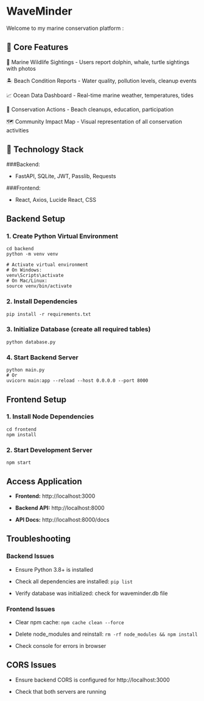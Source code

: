 # WaveMinder
Welcome to my marine conservation platform :

## 📍 Core Features

  🐳 Marine Wildlife Sightings - Users report dolphin, whale, turtle sightings with photos


  🏝️ Beach Condition Reports - Water quality, pollution levels, cleanup events 

  
  📈 Ocean Data Dashboard - Real-time marine weather, temperatures, tides 

  
  📖 Conservation Actions - Beach cleanups, education, participation 

  
  🗺️ Community Impact Map - Visual representation of all conservation activities


 ## 🔧 Technology Stack
   
  ###Backend:
  - FastAPI, SQLite, JWT, Passlib, Requests 
  
  ###Frontend:
  - React, Axios, Lucide React, CSS
    

## Backend Setup

### 1. Create Python Virtual Environment

```
cd backend
python -m venv venv

# Activate virtual environment
# On Windows:
venv\Scripts\activate
# On Mac/Linux:
source venv/bin/activate
```
### 2. Install Dependencies
```
pip install -r requirements.txt
```

### 3. Initialize Database (create all required tables)
```
python database.py
```

### 4. Start Backend Server
```
python main.py
# Or
uvicorn main:app --reload --host 0.0.0.0 --port 8000

```

## Frontend Setup

### 1. Install Node Dependencies
```
cd frontend
npm install
```

### 2. Start Development Server
```
npm start
```

## Access Application

- **Frontend:** http://localhost:3000

- **Backend API:** http://localhost:8000
  
- **API Docs:** http://localhost:8000/docs

## Troubleshooting

### Backend Issues

- Ensure Python 3.8+ is installed
  
- Check all dependencies are installed: ``` pip list ```
  
- Verify database was initialized: check for waveminder.db file

### Frontend Issues

- Clear npm cache: ``` npm cache clean --force ```
  
- Delete node_modules and reinstall: ``` rm -rf node_modules && npm install ```
  
- Check console for errors in browser 

## CORS Issues

- Ensure backend CORS is configured for http://localhost:3000
  
- Check that both servers are running


